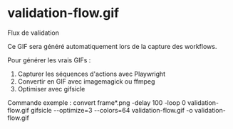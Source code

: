# validation-flow.gif

Flux de validation

Ce GIF sera généré automatiquement lors de la capture des workflows.

Pour générer les vrais GIFs :
1. Capturer les séquences d'actions avec Playwright
2. Convertir en GIF avec imagemagick ou ffmpeg
3. Optimiser avec gifsicle

Commande exemple :
convert frame*.png -delay 100 -loop 0 validation-flow.gif
gifsicle --optimize=3 --colors=64 validation-flow.gif -o validation-flow.gif
